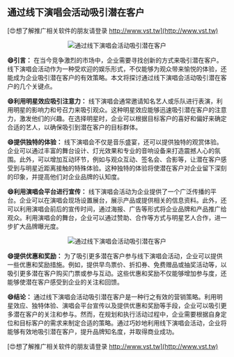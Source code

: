 ## **通过线下演唱会活动吸引潜在客户**

[😍想了解推广相关软件的朋友请登录 http://www.vst.tw](http://www.vst.tw)

 <center><img src="https://vst.tw/MP4/tuiguang/png/4.png" alt="通过线下演唱会活动吸引潜在客户"></center>

**😄引言：**
在当今竞争激烈的市场中，企业需要寻找创新的方式来吸引潜在客户。线下演唱会活动作为一种受欢迎的娱乐形式，不仅能够为观众带来愉悦的体验，还能成为企业吸引潜在客户的有效策略。本文将探讨通过线下演唱会活动吸引潜在客户的几个关键点。

**😄利用明星效应吸引注意力：**
线下演唱会通常邀请知名艺人或乐队进行表演，利用明星的影响力和号召力来吸引观众。这种明星效应能够迅速吸引潜在客户的注意力，激发他们的兴趣。在选择明星时，企业可以根据目标客户的喜好和偏好来确定合适的艺人，以确保吸引到潜在客户的目标群体。

**😄提供独特的体验：**
线下演唱会不仅是音乐盛宴，还可以提供独特的观赏体验。企业可以通过丰富的舞台设计、灯光效果和专业的音响设备来打造震撼人心的氛围。此外，可以增加互动环节，例如与观众互动、签名会、合影等，让潜在客户感受到与明星近距离接触的特殊体验。这种独特的体验将使潜在客户对企业留下深刻的印象，并提高他们对企业品牌的认知度。

**😄利用演唱会平台进行宣传：**
线下演唱会活动为企业提供了一个广泛传播的平台。企业可以在演唱会现场设置展台，展示产品或提供相关的信息资料。此外，还可以利用演唱会前后的宣传时间，通过海报、广告等形式将企业品牌和产品推广给观众。利用演唱会的舞台，企业可以通过赞助、合作等方式与明星艺人合作，进一步扩大品牌曝光度。

 <center><img src="https://vst.tw/MP4/tuiguang/png/8.png" alt="通过线下演唱会活动吸引潜在客户"></center>

**😄提供优惠和奖励：**
为了吸引更多潜在客户参与线下演唱会活动，企业可以提供一些优惠和奖励措施。例如，提供早鸟票价、折扣券、免费赠品或抽奖活动等，以吸引更多潜在客户购买门票或参与互动。这些优惠和奖励不仅能够增加参与度，还能够使潜在客户感受到企业的关注和回馈。

**😄结论：**
通过线下演唱会活动吸引潜在客户是一种行之有效的营销策略。利用明星效应、独特体验、演唱会平台宣传以及提供优惠和奖励等手段，企业可以吸引更多潜在客户的关注和参与。然而，在规划和执行活动过程中，企业需要根据自身定位和目标客户的需求来制定合适的策略。通过巧妙地利用线下演唱会活动，企业将能够有效地吸引潜在客户，提升品牌知名度，并取得商业成功。

[😍想了解推广相关软件的朋友请登录 http://www.vst.tw](http://www.vst.tw)



